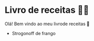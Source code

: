 # Livro de receitas :man_cook:

Olá! Bem vindo ao meu livrode receitas :wave:

- Strogonoff de frango



